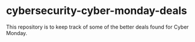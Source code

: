 # cybersecurity-cyber-monday-deals
This repository is to keep track of some of the better deals found for Cyber Monday.
